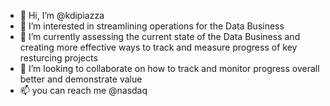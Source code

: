- 👋 Hi, I’m @kdipiazza
- 👀 I’m interested in streamlining operations for the Data Business
- 🌱 I’m currently assessing the current state of the Data Business and creating more effective ways to track and measure progress of key resturcing projects
- 💞️ I’m looking to collaborate on how to track and monitor progress overall better and demonstrate value
- 📫 you can reach me @nasdaq 

<!---
kdipiazza/kdipiazza is a ✨ special ✨ repository because its `README.md` (this file) appears on your GitHub profile.
You can click the Preview link to take a look at your changes.
--->

